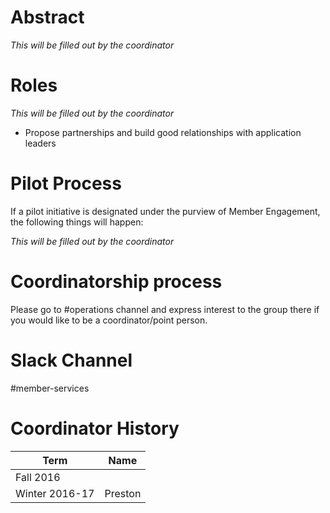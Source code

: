 # Abstract

_This will be filled out by the coordinator_

# Roles

_This will be filled out by the coordinator_

* Propose partnerships and build good relationships with application leaders

# Pilot Process

If a pilot initiative is designated under the purview of Member Engagement, the following things will happen:

_This will be filled out by the coordinator_

# Coordinatorship process

Please go to #operations channel and express interest to the group there if you would like to be a coordinator/point person.

# Slack Channel
#member-services
# Coordinator History

| Term | Name |
| --- | --- |
| Fall 2016 | 
| Winter 2016-17 |Preston |@progcodepreston
